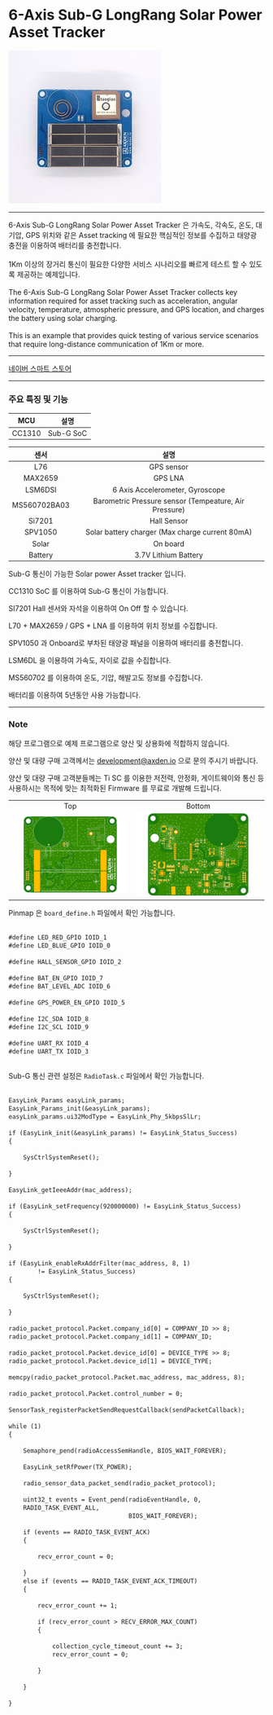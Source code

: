 # 6-Axis Sub-G LongRang Solar Power Asset Tracker

<img src="./assets/axden_6_axis_solar_asset_tracker.jpeg">
<br>

----

6-Axis Sub-G LongRang Solar Power Asset Tracker 은 가속도, 각속도, 온도, 대기압, GPS 위치와 같은 Asset tracking 에 필요한 핵심적인 정보를 수집하고 태양광 충전을 이용하여 배터리를 충전합니다.
<br>
<br>
1Km 이상의 장거리 통신이 필요한 다양한 서비스 시나리오를 빠르게 테스트 할 수 있도록 제공하는 예제입니다.
<br>
<br>
The 6-Axis Sub-G LongRang Solar Power Asset Tracker collects key information required for asset tracking such as acceleration, angular velocity, temperature, atmospheric pressure, and GPS location, and charges the battery using solar charging.
<br>
<br>
This is an example that provides quick testing of various service scenarios that require long-distance communication of 1Km or more.
<br>

----

[네이버 스마트 스토어](https://smartstore.naver.com/axden)
<br>

----

### 주요 특징 및 기능

MCU | 설명
:-------------------------:|:-------------------------:
CC1310 | Sub-G SoC

센서 | 설명
:-------------------------:|:-------------------------:
L76 | GPS sensor
MAX2659 | GPS LNA
LSM6DSl | 6 Axis Accelerometer, Gyroscope
MS560702BA03 | Barometric Pressure sensor (Tempeature, Air Pressure)
Si7201 | Hall Sensor
SPV1050 | Solar battery charger (Max charge current 80mA)
Solar | On board
Battery | 3.7V Lithium Battery

Sub-G 통신이 가능한 Solar power Asset tracker 입니다.
<br>

CC1310 SoC 를 이용하여 Sub-G 통신이 가능합니다.
<br>

SI7201 Hall 센서와 자석을 이용하여 On Off 할 수 있습니다.
<br>

L70 + MAX2659 / GPS + LNA 를 이용하여 위치 정보를 수집합니다.
<br>

SPV1050 과 Onboard로 부차된 태양광 패널을 이용하여 배터리를 충전합니다.
<br>

LSM6DL 을 이용하여 가속도, 자이로 값을 수집합니다.
<br>

MS560702 를 이용하여 온도, 기압, 해발고도 정보를 수집합니다.
<br>

배터리를 이용하여 5년동안 사용 가능합니다.
<br>

----

### Note

해당 프로그램으로 예제 프로그램으로 양산 및 상용화에 적합하지 않습니다.
<br>

양산 및 대량 구매 고객께서는 development@axden.io 으로 문의 주시기 바랍니다.
<br>

양산 및 대량 구매 고객분들께는 Ti SC 를 이용한 저전력, 안정화, 게이트웨이와 통신 등 사용하시는 목적에 맞는 최적화된 Firmware 를 무료로 개발해 드립니다.
<br>

<table>
  <tr align="center">
    <td>Top</td>
    <td>Bottom</td>
  </tr>
  <tr align="center">
    <td><img src="./assets/axden_6_axis_solar_asset_tracker_top.jpeg"></td>
    <td><img src="./assets/axden_6_axis_solar_asset_tracker_bottom.jpeg"></td>
  </tr>
</table>

Pinmap 은 ```board_define.h``` 파일에서 확인 가능합니다.
<br>

```

#define LED_RED_GPIO IOID_1
#define LED_BLUE_GPIO IOID_0

#define HALL_SENSOR_GPIO IOID_2

#define BAT_EN_GPIO IOID_7
#define BAT_LEVEL_ADC IOID_6

#define GPS_POWER_EN_GPIO IOID_5

#define I2C_SDA IOID_8
#define I2C_SCL IOID_9

#define UART_RX IOID_4
#define UART_TX IOID_3


```

Sub-G 통신 관련 설정은 ```RadioTask.c``` 파일에서 확인 가능합니다.
<br>

```

EasyLink_Params easyLink_params;
EasyLink_Params_init(&easyLink_params);
easyLink_params.ui32ModType = EasyLink_Phy_5kbpsSlLr;

if (EasyLink_init(&easyLink_params) != EasyLink_Status_Success)
{

    SysCtrlSystemReset();

}

EasyLink_getIeeeAddr(mac_address);

if (EasyLink_setFrequency(920000000) != EasyLink_Status_Success)
{

    SysCtrlSystemReset();

}

if (EasyLink_enableRxAddrFilter(mac_address, 8, 1)
        != EasyLink_Status_Success)
{

    SysCtrlSystemReset();

}

radio_packet_protocol.Packet.company_id[0] = COMPANY_ID >> 8;
radio_packet_protocol.Packet.company_id[1] = COMPANY_ID;

radio_packet_protocol.Packet.device_id[0] = DEVICE_TYPE >> 8;
radio_packet_protocol.Packet.device_id[1] = DEVICE_TYPE;

memcpy(radio_packet_protocol.Packet.mac_address, mac_address, 8);

radio_packet_protocol.Packet.control_number = 0;

SensorTask_registerPacketSendRequestCallback(sendPacketCallback);

while (1)
{

    Semaphore_pend(radioAccessSemHandle, BIOS_WAIT_FOREVER);

    EasyLink_setRfPower(TX_POWER);

    radio_sensor_data_packet_send(radio_packet_protocol);

    uint32_t events = Event_pend(radioEventHandle, 0,
    RADIO_TASK_EVENT_ALL,
                                 BIOS_WAIT_FOREVER);

    if (events == RADIO_TASK_EVENT_ACK)
    {

        recv_error_count = 0;

    }
    else if (events == RADIO_TASK_EVENT_ACK_TIMEOUT)
    {

        recv_error_count += 1;

        if (recv_error_count > RECV_ERROR_MAX_COUNT)
        {

            collection_cycle_timeout_count += 3;
            recv_error_count = 0;

        }

    }

}


```
